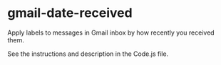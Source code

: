 # gmail-date-received
Apply labels to messages in Gmail inbox by how recently you received them.

See the instructions and description in the Code.js file.
